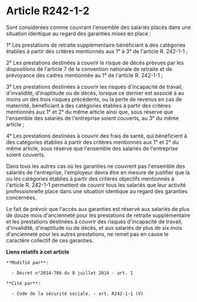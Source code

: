 # Article R242-1-2

Sont considérées comme couvrant l'ensemble des salariés placés dans une situation identique au regard des garanties mises en
place : 

1° Les prestations de retraite supplémentaire bénéficiant à des catégories établies à partir des critères mentionnés aux 1° à
3° de l'article R. 242-1-1 ; 

2° Les prestations destinées à couvrir le risque de décès prévues par les dispositions de l'article 7 de la convention
nationale de retraite et de prévoyance des cadres mentionnée au 1° de l'article R. 242-1-1 ; 

3° Les prestations destinées à couvrir les risques d'incapacité de travail, d'invalidité, d'inaptitude ou de décès, lorsque
ce dernier est associé à au moins un des trois risques précédents, ou la perte de revenus en cas de maternité, bénéficiant à
des catégories établies à partir des critères mentionnés aux 1° et 2° du même article ainsi que, sous réserve que l'ensemble
des salariés de l'entreprise soient couverts, au 3° du même article ; 

4° Les prestations destinées à couvrir des frais de santé, qui bénéficient à des catégories établies à partir des critères
mentionnés aux 1° et 2° du même article, sous réserve que l'ensemble des salariés de l'entreprise soient couverts. 

Dans tous les autres cas où les garanties ne couvrent pas l'ensemble des salariés de l'entreprise, l'employeur devra être en
mesure de justifier que la ou les catégories établies à partir des critères objectifs mentionnés à l'article R. 242-1-1
permettent de couvrir tous les salariés que leur activité professionnelle place dans une situation identique au regard des
garanties concernées. 

Le fait de prévoir que l'accès aux garanties est réservé aux salariés de plus de douze mois d'ancienneté pour les prestations
de retraite supplémentaire et les prestations destinées à couvrir des risques d'incapacité de travail, d'invalidité,
d'inaptitude ou de décès, et aux salariés de plus de six mois d'ancienneté pour les autres prestations, ne remet pas en cause
le caractère collectif de ces garanties.

**Liens relatifs à cet article**

	**Modifié par**:

	  - Décret n°2014-786 du 8 juillet 2014 - art. 1

	**Cité par**:

	  - Code de la sécurité sociale. - art. R242-1-1 (V)

